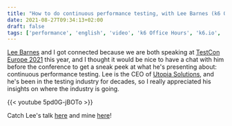 ```yaml
---
title: "How to do continuous performance testing, with Lee Barnes (k6 Office Hours #26)"
date: 2021-08-27T09:34:13+02:00
draft: false
tags: ['performance', 'english', 'video', 'k6 Office Hours', 'k6.io', 'continuous testing', 'observability']
---
```

[Lee Barnes](https://twitter.com/USI_LeeBarnes) and I got connected because we are both speaking at [TestCon Europe 2021](https://testcon.lt/) this year, and I thought it would be nice to have a chat with him before the conference to get a sneak peek at what he's presenting about: continuous performance testing. Lee is the CEO of [Utopia Solutions](https://utopiasolutions.com/), and he's been in the testing industry for decades, so I really appreciated his insights on where the industry is going.

{{< youtube 5pd0G-jBOTo >}}

Catch Lee's talk [here](https://testcon.lt/Lee-Barnes/) and mine [here](https://testcon.lt/Nicole-van-der-Hoeven/)!